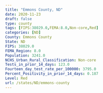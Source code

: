```yaml
---
title: "Emmons County, ND"
date: 2020-11-23
draft: false
type: county
tags: [FIPS:38029.0,FEMA:8.0,Non-core,Red]
categories: [ND]
County: Emmons County
State: ND
FIPS: 38029.0
FEMA_Region: 8.0
Population: 3241.0
NCHS_Urban_Rural_Classification: Non-core
Tests_in_prior_14_days: 123.0
Fourteen_day_test_rate_per_100000: 3795.0
Percent_Positivity_in_prior_14_days: 0.187
Level: Red
url: /states/ND/emmons-county
---
```



